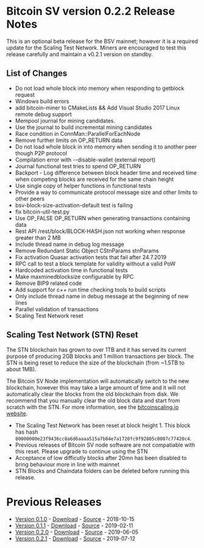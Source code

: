 # Bitcoin SV version 0.2.2 Release Notes

This is an optional beta release for the BSV mainnet; however it is a required update for the Scaling Test Network. 
Miners are encouraged to test this release carefully and maintain a v0.2.1 version on standby.

## List of Changes
* Do not load whole block into memory when responding to getblock request
* Windows build errors
* add bitcoin-miner to CMakeLists && Add Visual Studio 2017 Linux remote debug support
* Mempool journal for mining candidates.
* Use the journal to build incremental mining candidates
* Race condition in ConnMan::ParallelForEachNode
* Remove further limits on OP_RETURN data
* Do not load whole block in into memory when sending it to another peer though P2P protocol
* Compilation error with --disable-wallet (external report)
* Journal functional test tries to spend OP_RETURN
* Backport - Log difference between block header time and received time when competing blocks are received for the same chain height
* Use single copy of helper functions in functional tests
* Provide a way to communicate protocol message size and other limits to other peers
* bsv-block-size-activation-default test is failing
* fix bitcoin-util-test.py
* Use OP_FALSE OP_RETURN when generating transactions containing data
* Rest API /rest/block/BLOCK-HASH.json not working when response greater than 2 MB
* Include thread name in debug log message
* Remove Redundant Static Object CStnParams stnParams
* Fix activation Quasar activation tests that fail after 24.7.2019
* RPC call to test a block template for validity without a valid PoW
* Hardcoded activation time in functional tests
* Make maxminedblocksize configurable by RPC
* Remove BIP9 related code
* Add support for c++ run time checking tools to build scripts
* Only include thread name in debug message at the beginning of new lines
* Parallel validation of transactions
* Scaling Test Network reset

## Scaling Test Network (STN) Reset
The STN blockchain has grown to over 1TB and it has served its current purpose of producing 2GB blocks and 
1 million transactions per block. The STN is being reset to reduce the size of the blockchain (from ~1.5TB to about 
1MB). 

The Bitcoin SV Node implementation will automatically switch to the new blockchain, however this may take a large amount
of time and it will not automatically clear the blocks from the old blockchain from disk. We recommend that you manually
clear the old block data and start from scratch with the STN. For more information, see the 
[bitcoinscaling.io website](http://bitcoinscaling.io/oct-2019-stn-rollback).
  
* The Scaling Test Network has been reset at block height 1. This block has hash 
  `00000000e23f9436cc8a6d6aaaa515a7b84e7a1720fc9f92805c0007c77420c4`.
* Previous releases of Bitcoin SV node software are not compatiable with this reset. Please upgrade to continue using the STN
* Acceptance of low difficutly blocks after 20mn has been disabled to bring behaviour more in line with mainnet
* STN Blocks and Chaindata folders can be deleted before running this release.

# Previous Releases
* [Version 0.1.0](release-notes-v0.1.0.md) - [Download](https://download.bitcoinsv.io/bitcoinsv/0.1.0/) - [Source](https://github.com/bitcoin-sv/bitcoin-sv/tree/v0.1.0) - 2018-10-15
* [Version 0.1.1](release-notes-v0.1.1.md) - [Download](https://download.bitcoinsv.io/bitcoinsv/0.1.1/) - [Source](https://github.com/bitcoin-sv/bitcoin-sv/tree/v0.1.1) - 2019-02-11
* [Version 0.2.0](release-notes-v0.2.0.md) - [Download](https://download.bitcoinsv.io/bitcoinsv/0.2.0/) - [Source](https://github.com/bitcoin-sv/bitcoin-sv/tree/v0.2.0) - 2019-06-05
* [Version 0.2.1](release-notes-v0.2.1.md) - [Download](https://download.bitcoinsv.io/bitcoinsv/0.2.1/) - [Source](https://github.com/bitcoin-sv/bitcoin-sv/tree/v0.2.1) - 2019-07-12
